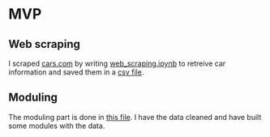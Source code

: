 # MVP

## Web scraping
I scraped [cars.com](https://www.cars.com) by writing
[web_scraping.ipynb](/web_scraping.ipynb) to retreive
car information and saved them in a [csv file](/data/car_info.csv).

## Moduling
The moduling part is done in [this file](/car_price_prediction.ipynb).
I have the data cleaned and have built some modules with the data.
